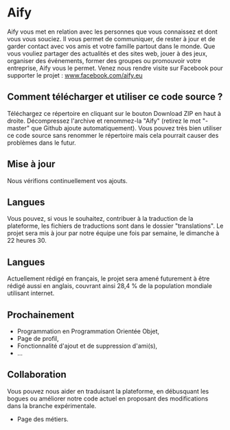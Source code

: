 # Aify
Aify vous met en relation avec les personnes que vous connaissez et dont vous vous souciez.
Il vous permet de communiquer, de rester à jour et de garder contact avec vos amis et votre famille partout dans le monde. Que vous vouliez partager des actualités et des sites web, jouer à des jeux, organiser des événements, former des groupes ou promouvoir votre entreprise, Aify vous le permet.
Venez nous rendre visite sur Facebook pour supporter le projet : www.facebook.com/aify.eu

## Comment télécharger et utiliser ce code source ?
Téléchargez ce répertoire en cliquant sur le bouton Download ZIP en haut à droite. Décompressez l'archive et renommez-la "Aify" (retirez le mot "-master" que Github ajoute automatiquement). Vous pouvez très bien utiliser ce code source sans renommer le répertoire mais cela pourrait causer des problèmes dans le futur.

## Mise à jour
Nous vérifions continuellement vos ajouts.

## Langues
Vous pouvez, si vous le souhaitez, contribuer à la traduction de la plateforme, les fichiers de traductions sont dans le dossier "translations".
Le projet sera mis à jour par notre équipe une fois par semaine, le dimanche à 22 heures 30.

## Langues
Actuellement rédigé en français, le projet sera amené futurement à être rédigé aussi en anglais, couvrant ainsi 28,4 % de la population mondiale utilisant internet.

## Prochainement
- Programmation en Programmation Orientée Objet,
- Page de profil,
- Fonctionnalité d'ajout et de suppression d'ami(s),
- ...

## Collaboration
Vous pouvez nous aider en traduisant la plateforme, en débusquant les bogues ou améliorer notre code actuel en proposant des modifications dans la branche expérimentale.
- Page des métiers.